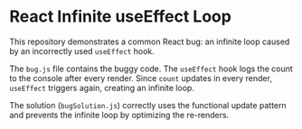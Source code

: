 # React Infinite useEffect Loop

This repository demonstrates a common React bug: an infinite loop caused by an incorrectly used `useEffect` hook.

The `bug.js` file contains the buggy code. The `useEffect` hook logs the count to the console after every render. Since `count` updates in every render, `useEffect` triggers again, creating an infinite loop.

The solution (`bugSolution.js`) correctly uses the functional update pattern and prevents the infinite loop by optimizing the re-renders.